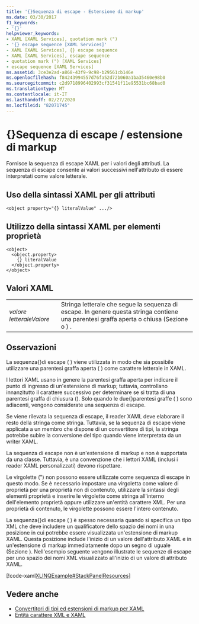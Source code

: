 ```yaml
---
title: '{}Sequenza di escape - Estensione di markup'
ms.date: 03/30/2017
f1_keywords:
- '{}'
helpviewer_keywords:
- XAML [XAML Services], quotation mark (")
- '{} escape sequence [XAML Services]'
- XAML [XAML Services], {} escape sequence
- XAML [XAML Services], escape sequence
- quotation mark (") [XAML Services]
- escape sequence [XAML Services]
ms.assetid: 3ce3e2ad-a868-43f9-9c98-b29561cb146e
ms.openlocfilehash: f84243994557d76fa52d72b060a1ba35460e98b0
ms.sourcegitcommit: c2d9718996402993cf31541f11e95531bc68bad0
ms.translationtype: MT
ms.contentlocale: it-IT
ms.lasthandoff: 02/27/2020
ms.locfileid: "82071745"
---
```

# <a name="-escape-sequence--markup-extension"></a>{}Sequenza di escape / estensione di markup

Fornisce la sequenza di escape XAML per i valori degli attributi. La sequenza di escape consente ai valori successivi nell'attributo di essere interpretati come valore letterale.

## <a name="xaml-attribute-usage"></a>Uso della sintassi XAML per gli attributi

```xaml
<object property="{} literalValue" .../>
```

## <a name="xaml-property-element-usage"></a>Utilizzo della sintassi XAML per elementi proprietà

```xaml
<object>
  <object.property>
    {} literalValue
  </object.property>
</object>
```

## <a name="xaml-values"></a>Valori XAML

|||
|-|-|
|*valore letteraleValore*|Stringa letterale che segue la sequenza di escape. In genere questa stringa contiene una parentesi graffa aperta o chiusa (Sezione o ) .|

## <a name="remarks"></a>Osservazioni

La sequenza{}di escape ( ) viene utilizzata in modo che sia possibile utilizzare una parentesi graffa aperta ( ) come carattere letterale in XAML.

I lettori XAML usano in genere la parentesi graffa aperta per indicare il punto di ingresso di un'estensione di markup; tuttavia, controllano innanzitutto il carattere successivo per determinare se si tratta di una parentesi graffa di chiusura (). Solo quando le due{}parentesi graffe ( ) sono adiacenti, vengono considerate una sequenza di escape.

Se viene rilevata la sequenza di escape, il reader XAML deve elaborare il resto della stringa come stringa. Tuttavia, se la sequenza di escape viene applicata a un membro che dispone di un convertitore di tipi, la stringa potrebbe subire la conversione del tipo quando viene interpretata da un writer XAML.

La sequenza di escape non è un'estensione di markup e non è supportata da una classe. Tuttavia, è una convenzione che i lettori XAML (inclusi i reader XAML personalizzati) devono rispettare.

Le virgolette (") non possono essere utilizzate come sequenza di escape in questo modo. Se è necessario impostare una virgoletta come valore di proprietà per una proprietà non di contenuto, utilizzare la sintassi degli elementi proprietà e inserire le virgolette come stringa all'interno dell'elemento proprietà oppure utilizzare un'entità carattere XML. Per una proprietà di contenuto, le virgolette possono essere l'intero contenuto.

La sequenza{}di escape ( ) è spesso necessaria quando si specifica un tipo XML che deve includere un qualificatore dello spazio dei nomi in una posizione in cui potrebbe essere visualizzata un'estensione di markup XAML. Questa posizione include l'inizio di un valore dell'attributo XAML e in un'estensione di markup immediatamente dopo un segno di uguale (Sezione ). Nell'esempio seguente vengono illustrate le sequenze di escape per uno spazio dei nomi XML visualizzato all'inizio di un valore di attributo XAML.

[!code-xaml[XLINQExample#StackPanelResources](~/samples/snippets/csharp/VS_Snippets_Wpf/XLinqExample/CSharp/Window1.xaml#stackpanelresources)]

## <a name="see-also"></a>Vedere anche

- [Convertitori di tipi ed estensioni di markup per XAML](type-converters-and-markup-extensions.md)
- [Entità carattere XML e XAML](xml-character-entities.md)
